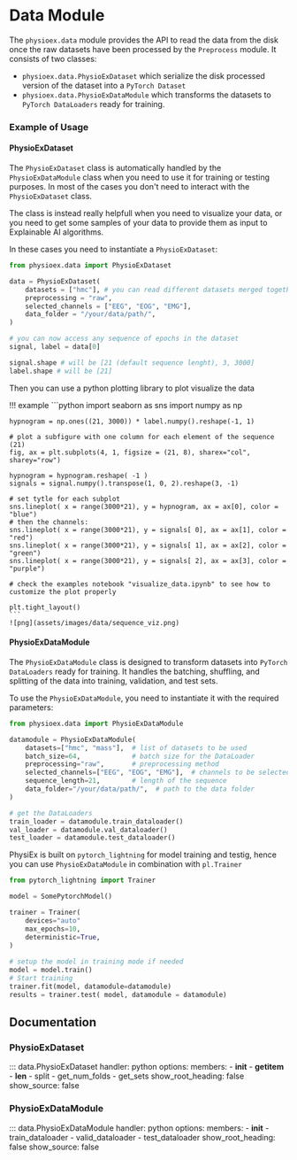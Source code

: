 # Data Module 

The `physioex.data` module provides the API to read the data from the disk once the raw datasets have been processed by the `Preprocess` module. It consists of two classes: 

- `physioex.data.PhysioExDataset` which serialize the disk processed version of the dataset into a `PyTorch Dataset`
- `physioex.data.PhysioExDataModule` which transforms the datasets to `PyTorch DataLoaders` ready for training. 

### Example of Usage

#### PhysioExDataset

The `PhysioExDataset` class is automatically handled by the `PhysioExDataModule` class when you need to use it for training or testing purposes. In most of the cases you don't need to interact with the `PhysioExDataset` class.

The class is instead really helpfull when you need to visualize your data, or you need to get some samples of your data to provide them as input to Explainable AI algorithms.

In these cases you need to instantiate a `PhysioExDataset`:

```python
from physioex.data import PhysioExDataset

data = PhysioExDataset(
    datasets = ["hmc"], # you can read different datasets merged together in this way
    preprocessing = "raw",  
    selected_channels = ["EEG", "EOG", "EMG"],     
    data_folder = "/your/data/path/",
)

# you can now access any sequence of epochs in the dataset
signal, label = data[0]

signal.shape # will be [21 (default sequence lenght), 3, 3000]
label.shape # will be [21]
```

Then you can use a python plotting library to plot visualize the data

!!! example
	```python
	import seaborn as sns
	import numpy as np 

	hypnogram = np.ones((21, 3000)) * label.numpy().reshape(-1, 1)

	# plot a subfigure with one column for each element of the sequence (21)
	fig, ax = plt.subplots(4, 1, figsize = (21, 8), sharex="col", sharey="row")

	hypnogram = hypnogram.reshape( -1 )
	signals = signal.numpy().transpose(1, 0, 2).reshape(3, -1)

	# set tytle for each subplot
	sns.lineplot( x = range(3000*21), y = hypnogram, ax = ax[0], color = "blue")
	# then the channels:
	sns.lineplot( x = range(3000*21), y = signals[ 0], ax = ax[1], color = "red")
	sns.lineplot( x = range(3000*21), y = signals[ 1], ax = ax[2], color = "green")
	sns.lineplot( x = range(3000*21), y = signals[ 2], ax = ax[3], color = "purple")    

	# check the examples notebook "visualize_data.ipynb" to see how to customize the plot properly

	plt.tight_layout()
	```
	![png](assets/images/data/sequence_viz.png)


#### PhysioExDataModule

The `PhysioExDataModule` class is designed to transform datasets into `PyTorch DataLoaders` ready for training. It handles the batching, shuffling, and splitting of the data into training, validation, and test sets.

To use the `PhysioExDataModule`, you need to instantiate it with the required parameters:

```python
from physioex.data import PhysioExDataModule

datamodule = PhysioExDataModule(
    datasets=["hmc", "mass"],  # list of datasets to be used
    batch_size=64,             # batch size for the DataLoader
    preprocessing="raw",       # preprocessing method
    selected_channels=["EEG", "EOG", "EMG"],  # channels to be selected
    sequence_length=21,        # length of the sequence
    data_folder="/your/data/path/",  # path to the data folder
)

# get the DataLoaders
train_loader = datamodule.train_dataloader()
val_loader = datamodule.val_dataloader()
test_loader = datamodule.test_dataloader()
```

PhysiEx is built on `pytorch_lightning` for model training and testig, hence you can use `PhysioExDataModule` in combination with `pl.Trainer`

```python
from pytorch_lightning import Trainer

model = SomePytorchModel()

trainer = Trainer(
    devices="auto"
    max_epochs=10,
    deterministic=True,
)
    
# setup the model in training mode if needed
model = model.train()
# Start training
trainer.fit(model, datamodule=datamodule)
results = trainer.test( model, datamodule = datamodule)
```

## Documentation
### PhysioExDataset
::: data.PhysioExDataset
    handler: python
    options:
      members:
        - __init__
        - __getitem__
        - __len__
        - split
        - get_num_folds
        - get_sets
      show_root_heading: false
      show_source: false
      
### PhysioExDataModule
::: data.PhysioExDataModule
    handler: python
    options:
      members:
        - __init__
        - train_dataloader
        - valid_dataloader
        - test_dataloader
      show_root_heading: false
      show_source: false
